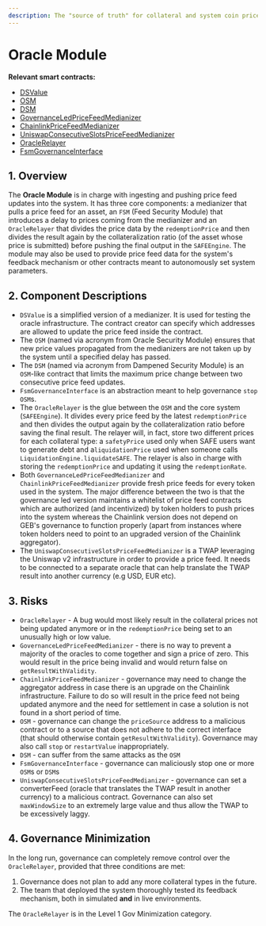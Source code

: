 ```yaml
---
description: The "source of truth" for collateral and system coin prices
---
```


# Oracle Module

**Relevant smart contracts:**

* [DSValue](https://github.com/reflexer-labs/ds-value/blob/master/src/value.sol)
* [OSM](https://github.com/reflexer-labs/geb-fsm/blob/master/src/OSM.sol)
* [DSM](https://github.com/reflexer-labs/geb-fsm/blob/master/src/DSM.sol)
* [GovernanceLedPriceFeedMedianizer](https://github.com/reflexer-labs/geb-governance-led-median/blob/master/src/GovernanceLedPriceFeedMedianizer.sol)
* [ChainlinkPriceFeedMedianizer](https://github.com/reflexer-labs/geb-chainlink-median/blob/master/src/ChainlinkPriceFeedMedianizer.sol)
* [UniswapConsecutiveSlotsPriceFeedMedianizer](https://github.com/reflexer-labs/geb-uniswap-median/blob/master/src/UniswapConsecutiveSlotsPriceFeedMedianizer.sol)
* [OracleRelayer](https://github.com/reflexer-labs/geb/blob/master/src/single/OracleRelayer.sol)
* [FsmGovernanceInterface](https://github.com/reflexer-labs/geb-fsm-governance-interface/blob/master/src/FsmGovernanceInterface.sol)

## 1. Overview <a href="#1-introduction-summary" id="1-introduction-summary"></a>

The **Oracle Module** is in charge with ingesting and pushing price feed updates into the system. It has three core components: a medianizer that pulls a price feed for an asset, an `FSM` (Feed Security Module) that introduces a delay to prices coming from the medianizer and an `OracleRelayer` that divides the price data by the `redemptionPrice` and then divides the result again by the collateralization ratio (of the asset whose price is submitted) before pushing the final output in the `SAFEEngine`. The module may also be used to provide price feed data for the system's feedback mechanism or other contracts meant to autonomously set system parameters.

## 2. Component Descriptions

* `DSValue` is a simplified version of a medianizer. It is used for testing the oracle infrastructure. The contract creator can specify which addresses are allowed to update the price feed inside the contract.
* The `OSM` (named via acronym from Oracle Security Module) ensures that new price values propagated from the medianizers are not taken up by the system until a specified delay has passed.
* The `DSM` (named via acronym from Dampened Security Module) is an `OSM`-like contract that limits the maximum price change between two consecutive price feed updates.
* `FsmGovernanceInterface` is an abstraction meant to help governance `stop` `OSM`s.
* The `OracleRelayer` is the glue between the `OSM` and the core system (`SAFEEngine`). It divides every price feed by the latest `redemptionPrice` and then divides the output again by the collateralization ratio before saving the final result. The relayer will, in fact, store two different prices for each collateral type: a `safetyPrice` used only when SAFE users want to generate debt and a`liquidationPrice` used when someone calls `LiquidationEngine.liquidateSAFE`. The relayer is also in charge with storing the `redemptionPrice` and updating it using the `redemptionRate`.
* Both `GovernanceLedPriceFeedMedianizer` and `ChainlinkPriceFeedMedianizer` provide fresh price feeds for every token used in the system. The major difference between the two is that the governance led version maintains a whitelist of price feed contracts which are authorized (and incentivized) by token holders to push prices into the system whereas the Chainlink version does not depend on GEB's governance to function properly (apart from instances where token holders need to point to an upgraded version of the Chainlink aggregator).
* The `UniswapConsecutiveSlotsPriceFeedMedianizer` is a TWAP leveraging the Uniswap v2 infrastructure in order to provide a price feed. It needs to be connected to a separate oracle that can help translate the TWAP result into another currency (e.g USD, EUR etc).

## 3. Risks <a href="#5-failure-modes-bounds-on-operating-conditions-and-external-risk-factors" id="5-failure-modes-bounds-on-operating-conditions-and-external-risk-factors"></a>

* `OracleRelayer` - A bug would most likely result in the collateral prices not being updated anymore or in the `redemptionPrice` being set to an unusually high or low value.
* `GovernanceLedPriceFeedMedianizer` - there is no way to prevent a majority of the oracles to come together and sign a price of zero. This would result in the price being invalid and would return false on `getResultWithValidity`.
* `ChainlinkPriceFeedMedianizer` - governance may need to change the aggregator address in case there is an upgrade on the Chainlink infrastructure. Failure to do so will result in the price feed not being updated anymore and the need for settlement in case a solution is not found in a short period of time.
* `OSM` - governance can change the `priceSource` address to a malicious contract or to a source that does not adhere to the correct interface (that should otherwise contain `getResultWithValidity`). Governance may also call `stop` or `restartValue` inappropriately.
* `DSM` - can suffer from the same attacks as the `OSM`
* `FsmGovernanceInterface` - governance can maliciously stop one or more `OSM`s or `DSM`s
* `UniswapConsecutiveSlotsPriceFeedMedianizer` - governance can set a converterFeed (oracle that translates the TWAP result in another currency) to a malicious contract. Governance can also set `maxWindowSize` to an extremely large value and thus allow the TWAP to be excessively laggy.

## 4. Governance Minimization

In the long run, governance can completely remove control over the `OracleRelayer`, provided that three conditions are met:

1. Governance does not plan to add any more collateral types in the future.
2. The team that deployed the system thoroughly tested its feedback mechanism, both in simulated **and** in live environments.

The `OracleRelayer` is in the Level 1 Gov Minimization category.
